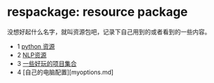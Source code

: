 # respackage: resource package

没想好起什么名字，就叫资源包吧，记录下自己用到的或者看到的一些内容。

- 1 [python 资源](pyres.md)
- 2 [NLP资源](nlp.md)
- 3 [一些好玩的项目集合](project.md)
- 4 [自己的电脑配置][myoptions.md]